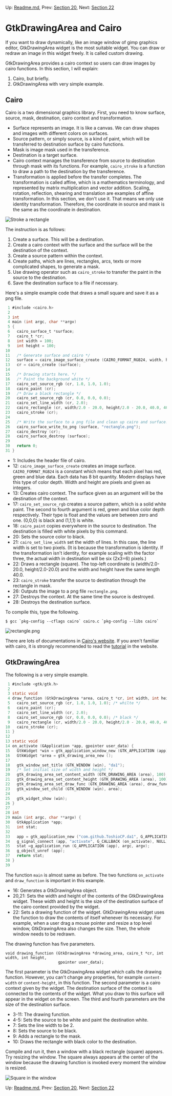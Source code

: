 Up: [Readme.md](../Readme.md),  Prev: [Section 20](sec20.md), Next: [Section 22](sec22.md)

# GtkDrawingArea and Cairo

If you want to draw dynamically, like an image window of gimp graphics editor, GtkDrawingArea widget is the most suitable widget.
You can draw or redraw an image in this widget freely.
It is called custom drawing.

GtkDrawingArea provides a cairo context so users can draw images by cairo functions.
In this section, I will explain:

1. Cairo, but briefly.
2. GtkDrawingArea with very simple example.

## Cairo

Cairo is a two dimensional graphics library.
First, you need to know surface, source, mask, destination, cairo context and transformation.

- Surface represents an image.
It is like a canvas.
We can draw shapes and images with different colors on surfaces.
- Source pattern, or simply source, is a kind of paint, which will be transferred to destination surface by cairo functions.
- Mask is image mask used in the transference.
- Destination is a target surface.
- Cairo context manages the transference from source to destination through mask with its functions.
For example, `cairo_stroke` is a function to draw a path to the destination by the transference.
- Transformation is applied before the transfer completes.
The transformation is called affine, which is a mathematics terminology, and represented by matrix multiplication and vector addition.
Scaling, rotation, reflection, shearing and translation are examples of affine transformation.
In this section, we don't use it.
That means we only use identity transformation.
Therefore, the coordinate in source and mask is the same as the coordinate in destination.

![Stroke a rectangle](../image/cairo.png)

The instruction is as follows:

1. Create a surface.
This will be a destination.
2. Create a cairo context with the surface and the surface will be the destination of the context.
3. Create a source pattern within the context.
4. Create paths, which are lines, rectangles, arcs, texts or more complicated shapes, to generate a mask.
5. Use drawing operator such as `cairo_stroke` to transfer the paint in the source to the destination.
6. Save the destination surface to a file if necessary.

Here's a simple example code that draws a small square and save it as a png file.

~~~C
 1 #include <cairo.h>
 2 
 3 int
 4 main (int argc, char **argv)
 5 {
 6   cairo_surface_t *surface;
 7   cairo_t *cr;
 8   int width = 100;
 9   int height = 100;
10 
11   /* Generate surface and cairo */
12   surface = cairo_image_surface_create (CAIRO_FORMAT_RGB24, width, height);
13   cr = cairo_create (surface);
14 
15   /* Drawing starts here. */
16   /* Paint the background white */
17   cairo_set_source_rgb (cr, 1.0, 1.0, 1.0);
18   cairo_paint (cr);
19   /* Draw a black rectangle */
20   cairo_set_source_rgb (cr, 0.0, 0.0, 0.0);
21   cairo_set_line_width (cr, 2.0);
22   cairo_rectangle (cr, width/2.0 - 20.0, height/2.0 - 20.0, 40.0, 40.0);
23   cairo_stroke (cr);
24 
25   /* Write the surface to a png file and clean up cairo and surface. */
26   cairo_surface_write_to_png (surface, "rectangle.png");
27   cairo_destroy (cr);
28   cairo_surface_destroy (surface);
29 
30   return 0;
31 }
~~~

- 1: Includes the header file of cairo.
- 12: `cairo_image_surface_create` creates an image surface.
`CAIRO_FORMAT_RGB24` is a constant which means that each pixel has red, green and blue data.
Each data has 8 bit quantity.
Modern displays have this type of color depth.
Width and height are pixels and given as integers.
- 13: Creates cairo context.
The surface given as an argument will be the destination of the context.
- 17: `cairo_set_source_rgb` creates a source pattern, which is a solid white paint.
The second to fourth argument is red, green and blue color depth respectively.
Their type is float and the values are between zero and one.
(0,0,0) is black and (1,1,1) is white.
- 18: `cairo_paint` copies everywhere in the source to destination.
The destination is filled with white pixels by this command.
- 20: Sets the source color to black.
- 21: `cairo_set_line_width` set the width of lines.
In this case, the line width is set to two pixels.
(It is because the transformation is identity.
If the transformation isn't identity, for example scaling with the factor three, the actual width in destination will be six (2x3=6) pixels.)
- 22: Draws a rectangle (square).
The top-left coordinate is (width/2.0-20.0, height/2.0-20.0) and the width and height have the same length 40.0.
- 23: `cairo_stroke` transfer the source to destination through the rectangle in mask.
- 26: Outputs the image to a png file `rectangle.png`.
- 27: Destroys the context. At the same time the source is destroyed.
- 28: Destroys the destination surface.

To compile this, type the following.

    $ gcc `pkg-config --cflags cairo` cairo.c `pkg-config --libs cairo`

![rectangle.png](../src/misc/rectangle.png)

There are lots of documentations in [Cairo's website](https://www.cairographics.org/).
If you aren't familiar with cairo, it is strongly recommended to read the [tutorial](https://www.cairographics.org/tutorial/) in the website.

## GtkDrawingArea

The following is a very simple example.

~~~C
 1 #include <gtk/gtk.h>
 2 
 3 static void
 4 draw_function (GtkDrawingArea *area, cairo_t *cr, int width, int height, gpointer user_data) {
 5   cairo_set_source_rgb (cr, 1.0, 1.0, 1.0); /* whilte */
 6   cairo_paint (cr);
 7   cairo_set_line_width (cr, 2.0);
 8   cairo_set_source_rgb (cr, 0.0, 0.0, 0.0); /* black */
 9   cairo_rectangle (cr, width/2.0 - 20.0, height/2.0 - 20.0, 40.0, 40.0);
10   cairo_stroke (cr);
11 }
12 
13 static void
14 on_activate (GApplication *app, gpointer user_data) {
15   GtkWidget *win = gtk_application_window_new (GTK_APPLICATION (app));
16   GtkWidget *area = gtk_drawing_area_new ();
17 
18   gtk_window_set_title (GTK_WINDOW (win), "da1");
19   /* Set initial size of width and height */
20   gtk_drawing_area_set_content_width (GTK_DRAWING_AREA (area), 100);
21   gtk_drawing_area_set_content_height (GTK_DRAWING_AREA (area), 100);
22   gtk_drawing_area_set_draw_func (GTK_DRAWING_AREA (area), draw_function, NULL, NULL);
23   gtk_window_set_child (GTK_WINDOW (win), area);
24 
25   gtk_widget_show (win);
26 }
27 
28 int
29 main (int argc, char **argv) {
30   GtkApplication *app;
31   int stat;
32 
33   app = gtk_application_new ("com.github.ToshioCP.da1", G_APPLICATION_FLAGS_NONE);
34   g_signal_connect (app, "activate", G_CALLBACK (on_activate), NULL);
35   stat =g_application_run (G_APPLICATION (app), argc, argv);
36   g_object_unref (app);
37   return stat;
38 }
39 
~~~

The function `main` is almost same as before.
The two functions `on_activate` and `draw_function` is important in this example.

- 16: Generates a GtkDrawingArea object.
- 20,21: Sets the width and height of the contents of the GtkDrawingArea widget.
These width and height is the size of the destination surface of the cairo context provided by the widget.
- 22: Sets a drawing function of the widget.
GtkDrawingArea widget uses the function to draw the contents of itself whenever its necessary.
For example, when a user drag a mouse pointer and resize a top level window, GtkDrawingArea also changes the size.
Then, the whole window needs to be redrawn.

The drawing function has five parameters.

    void drawing_function (GtkDrawingArea *drawing_area, cairo_t *cr, int width, int height,
                           gpointer user_data);

The first parameter is the GtkDrawingArea widget which calls the drawing function.
However, you can't change any properties, for example `content-width` or `content-height`, in this function.
The second parameter is a cairo context given by the widget.
The destination surface of the context is connected to the contents of the widget.
What you draw to this surface will appear in the widget on the screen.
The third and fourth parameters are the size of the destination surface.

- 3-11: The drawing function.
- 4-5: Sets the source to be white and paint the destination white.
- 7: Sets the line width to be 2.
- 8: Sets the source to be black.
- 9: Adds a rectangle to the mask.
- 10: Draws the rectangle with black color to the destination.

Compile and run it, then a window with a black rectangle (square) appears.
Try resizing the window.
The square always appears at the center of the window because the drawing function is invoked every moment the window is resized.

![Square in the window](../image/da1.png)


Up: [Readme.md](../Readme.md),  Prev: [Section 20](sec20.md), Next: [Section 22](sec22.md)

